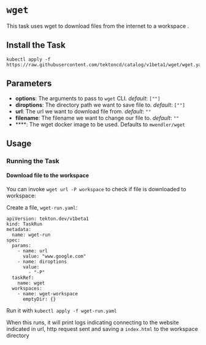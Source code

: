
# `wget`

This task uses wget to download files from the internet to a workspace  .

## Install the Task

```
kubectl apply -f https://raw.githubusercontent.com/tektoncd/catalog/v1beta1/wget/wget.yaml
```

## Parameters

* **options**: The arguments to pass to `wget` CLI.  _default_: `[""]`
* **diroptions**: The directory path we want to save file to.  _default_: `[""]`
* **url**: The url we want to download file from.  _default_: `""`
* **filename**: The filename we want to change our file to.  _default_: `""`
* ****: The wget docker image to be used. Defaults to `mwendler/wget`
## Usage

### Running the Task

#### Download file to the workspace

You can invoke `wget url -P workspace` to check if file is downloaded to workspace:

Create a file, `wget-run.yaml`:

```
apiVersion: tekton.dev/v1beta1
kind: TaskRun
metadata:
  name: wget-run
spec:
  params:
    - name: url
      value: "www.google.com"
    - name: diroptions
      value:
        - "-P"
  taskRef:
    name: wget
  workspaces:
    - name: wget-workspace
      emptyDir: {}
```

Run it with `kubectl apply -f wget-run.yaml`

When this runs, it will print logs indicating connecting to the website indicated in url, http request sent and saving a `index.html` to the workspace directory

